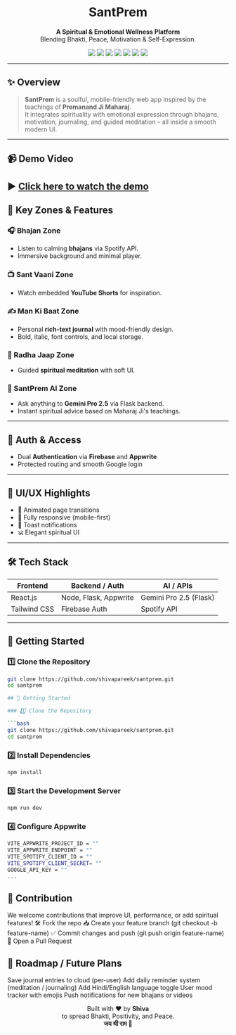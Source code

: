 <h1 align="center">SantPrem</h1>

<p align="center">
  <b>A Spiritual & Emotional Wellness Platform</b><br/>
  Blending Bhakti, Peace, Motivation & Self-Expression.
</p>

<p align="center">
  <img src="https://img.shields.io/badge/React-%5E18-blue?style=flat&logo=react" />
  <img src="https://img.shields.io/badge/TailwindCSS-%5E3-blueviolet?style=flat&logo=tailwindcss" />
  <img src="https://img.shields.io/badge/Firebase/Auth-green?style=flat&logo=firebase" />
  <img src="https://img.shields.io/badge/Appwrite-Secure%20Auth-orange?style=flat&logo=appwrite" />
  <img src="https://img.shields.io/badge/Flask-Gemini%202.5-black?style=flat&logo=flask" />
  <img src="https://img.shields.io/badge/Spotify%20API-Music%20Integration-brightgreen?style=flat&logo=spotify" />
  <img src="https://img.shields.io/badge/YouTube%20Shorts-Embedded-red?style=flat&logo=youtube" />
</p>

---

## ✨ Overview

> **SantPrem** is a soulful, mobile-friendly web app inspired by the teachings of **Premanand Ji Maharaj**.  
> It integrates spirituality with emotional expression through bhajans, motivation, journaling, and guided meditation – all inside a smooth modern UI.

---

## 📹 Demo Video

▶️ [Click here to watch the demo](https://drive.google.com/file/d/1TA-sKgdsF8KcVR1hqEZJYTG18EL9hr0y/view?usp=sharing)
---

## 🌟 Key Zones & Features

### 🎧 Bhajan Zone
- Listen to calming **bhajans** via Spotify API.
- Immersive background and minimal player.

### 📺 Sant Vaani Zone
- Watch embedded **YouTube Shorts** for inspiration.

### ✍️ Man Ki Baat Zone
- Personal **rich-text journal** with mood-friendly design.
- Bold, italic, font controls, and local storage.

### 🧘 Radha Jaap Zone
- Guided **spiritual meditation** with soft UI.

### 🤖 SantPrem AI Zone
- Ask anything to **Gemini Pro 2.5** via Flask backend.
- Instant spiritual advice based on Maharaj Ji's teachings.

---

## 🔐 Auth & Access

- Dual **Authentication** via **Firebase** and **Appwrite**
- Protected routing and smooth Google login

---

## 🌙 UI/UX Highlights

- 💫 Animated page transitions
- 📱 Fully responsive (mobile-first)
- 🔔 Toast notifications
- 🕉️ Elegant spiritual UI

---

## 🛠 Tech Stack

| Frontend        | Backend / Auth       | AI / APIs             |
|-----------------|----------------------|------------------------|
| React.js        | Node, Flask, Appwrite| Gemini Pro 2.5 (Flask) |
| Tailwind CSS    | Firebase Auth        | Spotify API            |

---

## 🚀 Getting Started

### 1️⃣ Clone the Repository

```bash
git clone https://github.com/shivapareek/santprem.git
cd santprem

## 🚀 Getting Started

### 1️⃣ Clone the Repository

```bash
git clone https://github.com/shivapareek/santprem.git
cd santprem
```
### 2️⃣ Install Dependencies
```bash
npm install
```
### 3️⃣ Start the Development Server
```bash
npm run dev
```
### 4️⃣ Configure Appwrite
```bash
VITE_APPWRITE_PROJECT_ID = ""
VITE_APPWRITE_ENDPOINT = ""
VITE_SPOTIFY_CLIENT_ID = ""
VITE_SPOTIFY_CLIENT_SECRET= ""
GOOGLE_API_KEY = ""
...
```

## 🧠 Contribution
We welcome contributions that improve UI, performance, or add spiritual features!
🛠️ Fork the repo
📥 Create your feature branch (git checkout -b feature-name)
✅ Commit changes and push (git push origin feature-name)
🔁 Open a Pull Request

## 📌 Roadmap / Future Plans
 Save journal entries to cloud (per-user)
 Add daily reminder system (meditation / journaling)
 Add Hindi/English language toggle
 User mood tracker with emojis
 Push notifications for new bhajans or videos

<p align="center"> Built with ❤️ by <b>Shiva</b><br/> to spread Bhakti, Positivity, and Peace.<br/> <b>जय श्री राम 🙏</b> </p>
